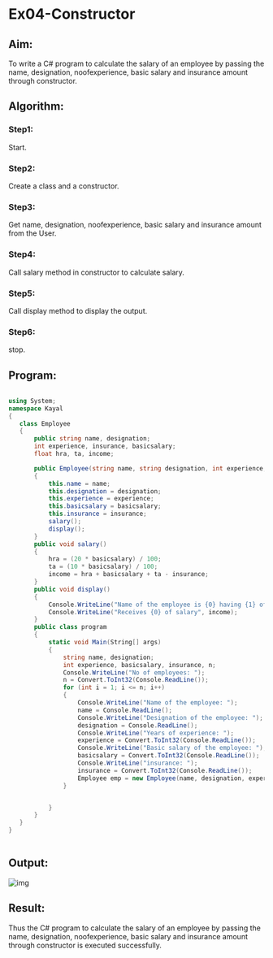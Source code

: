  # Ex04-Constructor
 
 ## Aim:
 
 To write a C# program to calculate the salary of an employee by passing the name, designation, noofexperience, basic salary and insurance amount through constructor.
 
 ## Algorithm:
 
 ### Step1:
 Start.
 ### Step2:
 Create a class and a constructor.
 ### Step3:
 Get name, designation, noofexperience, basic salary and insurance amount from the User.
 ### Step4:
 Call salary method in constructor to calculate salary.
 ### Step5:
 Call display method to display the output.
 ### Step6:
 stop.
 
 ## Program:
 ```c#
 
using System;
namespace Kayal
{
    class Employee
    {
        public string name, designation;
        int experience, insurance, basicsalary;
        float hra, ta, income;

        public Employee(string name, string designation, int experience, int basicsalary, int insurance)
        {
            this.name = name;
            this.designation = designation;
            this.experience = experience;
            this.basicsalary = basicsalary;
            this.insurance = insurance;
            salary();
            display();
        }
        public void salary()
        {
            hra = (20 * basicsalary) / 100;
            ta = (10 * basicsalary) / 100;
            income = hra + basicsalary + ta - insurance;
        }
        public void display()
        {
            Console.WriteLine("Name of the employee is {0} having {1} of experience, working as {2}", this.name, this.experience, this.designation);
            Console.WriteLine("Receives {0} of salary", income);
        }
        public class program
        {
            static void Main(String[] args)
            {
                string name, designation;
                int experience, basicsalary, insurance, n;
                Console.WriteLine("No of employees: ");
                n = Convert.ToInt32(Console.ReadLine());
                for (int i = 1; i <= n; i++)
                {
                    Console.WriteLine("Name of the employee: ");
                    name = Console.ReadLine();
                    Console.WriteLine("Designation of the employee: ");
                    designation = Console.ReadLine();
                    Console.WriteLine("Years of experience: ");
                    experience = Convert.ToInt32(Console.ReadLine());
                    Console.WriteLine("Basic salary of the employee: ");
                    basicsalary = Convert.ToInt32(Console.ReadLine());
                    Console.WriteLine("insurance: ");
                    insurance = Convert.ToInt32(Console.ReadLine());
                    Employee emp = new Employee(name, designation, experience, basicsalary, insurance);
                }


            }
        }
    }
}
        
 ```
 ## Output:
 
 ![img](https://user-images.githubusercontent.com/75413726/166960841-cbfd71e3-cd23-4b35-9eac-0b6c7a47933c.jpg)

 
 ## Result:

Thus the C# program to calculate the salary of an employee by passing the name, designation, noofexperience, basic salary and insurance amount through constructor is executed successfully.
